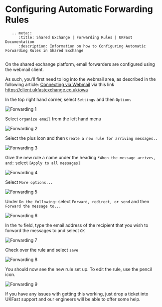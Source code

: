 # Configuring Automatic Forwarding Rules

```eval_rst
   .. meta::
      :title: Shared Exchange | Forwarding Rules | UKFast Documentation
      :description: Information on how to Configuring Automatic Forwarding Rules in Shared Exchange
      
```

On the shared exchange platform, email forwarders are configured using the webmail client.

As such, you'll first need to log into the webmail area, as described in the following article: [Connecting via Webmail](/desktop/sharedexchange/webmailconnect) via this link <https://client.ukfastexchange.co.uk/owa>

In the top right hand corner, select `Settings` and then `Options`

![Forwarding 1](files/shex_forward1.png)


Select `organize email` from the left hand menu

![Forwarding 2](files/shex_forward2.png)


Select the plus icon and then `Create a new rule for arriving messages..`

![Forwarding 3](files/shex_forward3.png)


Give the new rule a name under the heading `*When the message arrives, and:` select `[Apply to all messages]`

![Forwarding 4](files/shex_forward4.png)


Select `More options...`

![Forwarding 5](files/shex_forward5.png)


Under `Do the following:` select `Forward, redirect, or send` and then `Forward the message to...`

![Forwarding 6](files/shex_forward6.png)


In the `To` field, type the email address of the recipient that you wish to forward the messages to and select `OK`

![Forwarding 7](files/shex_forward7.png)


Check over the rule and select `save`

![Forwarding 8](files/shex_forward8.png)


You should now see the new rule set up.
To edit the rule, use the pencil icon.

![Forwarding 9](files/shex_forward9.png)



If you have any issues with getting this working, just drop a ticket into UKFast support and our engineers will be able to offer some help.
